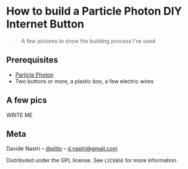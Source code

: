# How to build a Particle Photon DIY Internet Button
> A few pictures to show the building process I've used

## Prerequisites

- [Particle Photon](https://store.particle.io)
- Two buttons or more, a plastic box, a few electric wires

## A few pics
WRITE ME

## Meta

Davide Nastri – [@pitto](https://twitter.com/pitto) – d.nastri@gmail.com

Distributed under the GPL license. See ``LICENSE`` for more information.
